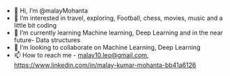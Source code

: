 - 👋 Hi, I’m @malayMohanta
- 👀 I’m interested in travel, exploring, Football, chess, movies, music and a little bit coding
- 🌱 I’m currently learning Machine learning, Deep Learning and in the near future- Data structures
- 💞️ I’m looking to collaborate on Machine Learning, Deep Learning
- 📫 How to reach me - malay10.leo@gmail.com, https://www.linkedin.com/in/malay-kumar-mohanta-bb41a6126

<!---
malayMohanta/malayMohanta is a ✨ special ✨ repository because its `README.md` (this file) appears on your GitHub profile.
You can click the Preview link to take a look at your changes.
--->
